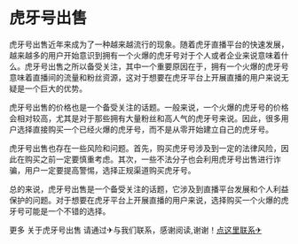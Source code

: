 # 虎牙号出售

虎牙号出售近年来成为了一种越来越流行的现象。随着虎牙直播平台的快速发展，越来越多的用户开始意识到拥有一个火爆的虎牙号对于个人或者企业来说意味着什么。虎牙号出售之所以备受关注，其中一个重要原因在于，拥有一个火爆的虎牙号意味着直播间的流量和粉丝资源，这对于想要在虎牙平台上开展直播的用户来说无疑是一个巨大的优势。

虎牙号出售的价格也是一个备受关注的话题。一般来说，一个火爆的虎牙号的价格会相对较高，尤其是对于那些拥有大量粉丝和高人气的虎牙号来说。因此，很多用户选择直接购买一个已经火爆的虎牙号，而不是从零开始建立自己的虎牙号。

虎牙号出售也存在一些风险和问题。首先，购买虎牙号涉及到一定的法律风险，因此在购买之前一定要慎重考虑。其次，一些不法分子也会利用虎牙号出售进行诈骗，用户一定要提高警惕，选择正规渠道购买虎牙号。

总的来说，虎牙号出售是一个备受关注的话题，它涉及到直播平台发展和个人利益保护的问题。对于想要在虎牙平台上开展直播的用户来说，选择购买一个火爆的虎牙号可能是一个不错的选择。

更多 关于虎牙号出售 请通过✈与我们联系，感谢阅读,谢谢！[点这里联系✈](https://ads.k02.cc)